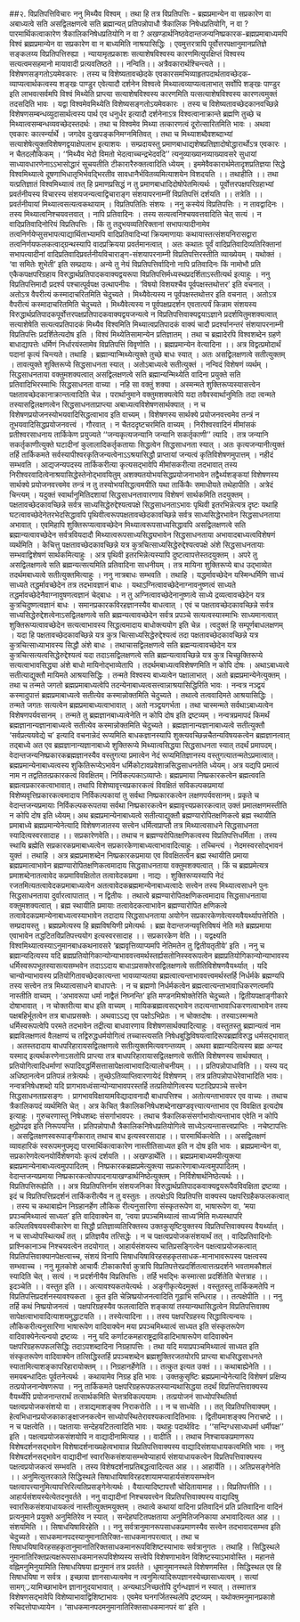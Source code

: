 ##२. विप्रतिपत्तिविचारः
ननु मिथ्यैव विश्वम् । तथा हि तत्र विप्रतिपत्तिः - ब्रह्मप्रमान्येन वा सप्रकारेण वा अबाध्यत्वे सति असद्विलक्षणत्वे सति ब्रह्मान्यत् प्रतिपन्नोपाधौ त्रैकालिक निषेधप्रतियोगि, न वा ? पारमार्थिकत्वाकारेण त्रैकालिकनिषेधप्रतियोगि न वा ? अखण्डार्थनिष्ठवेदान्तजन्यनिष्प्रकारक-ब्रह्मप्रमाबाध्यमपि विश्वं ब्रह्मप्रमान्येन वा सप्रकारेण वा न बाध्यमिति नाश्रयासिद्धिः । एवमुत्तरत्रापि पूर्वोत्तरपक्षानुमानप्रतिज्ञे सङ्कलय्य विप्रतिपत्तिरुह्या ।
न्यायामृतप्रकाशः
सत्याशेषविश्वस्य कारणमित्युपक्षिप्तं विश्वस्य सत्यत्वमसहमानो मायावादी प्रत्यवतिष्ठते ।। नन्विति।। 
अत्रैवकारार्थश्चिन्त्यते ।। विशेषणसङ्गतोऽयमेवकारः । तस्य च विशेष्यतावच्छेदके एवकारसमभिव्याहृतपदार्थतावच्छेदक-व्याप्यत्वार्थकत्वस्य शङ्खः पाण्डुर एवेत्यादौ दर्शनेन विश्वत्वे मिथ्यात्वव्याप्यत्वलाभात् सर्वोपि शङ्खः पाण्डुर इति लाभवत्सर्वमपि विश्वं मिथ्येति प्राप्त्या सत्याशेषविश्वस्य कारणमिति यत्सत्याशेषविश्वस्य कारणत्वमुक्तं तदसदिति भावः । यद्वा विश्वमेवमिथ्येति विशेष्यसङ्गतोऽयमेवकारः । तस्य च विशेष्यतावच्छेदकानवच्छिन्ने विशेषणसम्बन्धव्युदासार्थत्वस्य पार्थ एव धनुर्धर इत्यादौ दर्शनेनाऽत्र विश्वत्वानाक्रान्ते ब्रह्मणि तुच्छे च मिथ्यात्वसम्बन्धव्यवच्छेदस्तदर्थः । तथा च विश्वमेव मिथ्या तत्कारणत्वं दूरोत्सारितमिति भावः । अथवा एवकारः कार्त्स्न्यार्थे । जगदेव दुःखपङ्कनिमग्नमितिवत् । तथा च मिथ्याशब्दैवशब्दाभ्यां सत्याशेषेत्युक्तविशेषणद्वयाक्षेपलाभ इत्याशयः । 
सम्प्रदायस्तु प्रमाणबाधाद्यशेषप्रतिज्ञादोषोद्धारार्थोऽत्र एवकारः । न चैतदलौकिकम् । ‘‘मिथ्यैव भेदो विमतो भेदत्वाच्चन्द्रभेदवदि’’ त्यनुव्याख्यानव्याख्यावसरे सुधायां साध्यावधारणेनाऽऽभासोद्धारं सूचयतीति टीकारारैरुक्तत्वादिति ध्येयम् ।
इममेवैवकारार्थमेतादृशप्रतिज्ञया सिद्धे विश्वमिथ्यात्वे दूषणाभिधातृभिर्भवद्भिरतीव सावधानैर्भवितव्यमित्याशयेन विशदयति ।। तथाहीति ।। तथा यत्प्रतिज्ञातं विश्वमिथ्यात्वं तत् हि प्रमाणप्रसिद्धं न तु प्रमाणबाधादिदोषोपेतमित्यर्थः । पूर्वोत्तरपक्षपरिग्रहाभ्यां प्रवर्तनीयस्य विचारस्य संशयजन्यत्वाद्विचाराङ्ग संशयापरनाम्नीं विप्रतिपत्तिं दर्शयति ।। तत्रेति ।। प्रवर्तनीयायां मिथ्यात्वसत्यत्वकथायाम् । विप्रतिपतितिः संशयः । 
ननु कस्येयं विप्रतिपत्तिः । न तावद्वादिनः । तस्य मिथ्यात्वनिश्चयवत्तवात् । नापि प्रतिवादिनः । तस्य सत्यत्वनिश्चयवत्तवादिति चेत् सत्यं । न वादिप्रतिवादिनोरियं विप्रतिपत्तिः । किं तु तदुभयव्यतिरिक्तानां सभापत्यादीनामेव तत्वनिर्णयेप्सुसभापत्याद्यार्थिताभ्यामपि वादिप्रतिवादिभ्यां क्रियमाणायाः कथायास्तत्संशयनिरासद्वारा तत्वनिर्णयफलकत्वाद्ग्रन्थस्यापि वादप्रक्रियया प्रवर्तमानत्वात् । अतः कथातः पूर्वं वादिप्रतिवादिव्यतिरिक्तानां सभापत्यादीनां वादिप्रतिवादिप्रवर्तनीयविचाराङ्ग-संशयापरनाम्नी विप्रतिपत्तिरस्तीति व्याख्येयम् । यथोक्तं । ‘वा समितेः शुभेती’ इति सम्प्रदायः। 
अन्ये तु नेयं विप्रतिपत्तिर्वादिनो नापि प्रतिवादिनः किं नामोभौ प्रति एकैकपक्षपरिग्रहाय विरुद्धार्थप्रतिपादकवाक्यद्वयरूपा विप्रतिपत्तिर्मध्यस्थप्रदर्शिताऽस्तीत्यर्थ इत्याहुः । ननु विप्रतिपत्तिमादौ प्रदर्श्य पश्चात्पूर्वपक्ष उत्थापनीयः । ‘विषयो विशयश्चैव पूर्वपक्षस्तथोत्तर’ इति वचनात् । अतोऽत्र वैपरीत्यं कस्मादाचरितमिति चेदुच्यते । मिथ्यैवेत्यस्य न पूर्वपक्षस्तथोत्तर इति वचनात् । अतोऽत्र वैपरीत्यं कस्मादाचरितमिति चेदुच्यते । मिथ्यैवेत्यस्य न पूर्वपक्षप्रदर्शन एवतात्पर्यं किन्नाम संशयस्य विरुद्धार्थप्रतिपादकपूर्वोत्तरपक्षप्रतिपादकवाक्यद्वयजन्यत्वे न विप्रतिपत्तिवाक्यद्वयाऽज्ञाने प्रदर्शयितुमशक्यत्वात् सत्याशेषेति सत्यत्वप्रतिपादकं मिथ्यैव विश्वमिति मिथ्यात्वप्रतिपादकं वाक्यं चादौ प्रदर्श्यानन्तरं संशयापरनाम्नी विप्रतिपत्तिः प्रदर्शितेत्यदोष इति ।
विश्वं मिथ्येतिसामान्येन प्रतिज्ञातम् । तथा च ब्रह्मादेरपि विश्वशब्देन ग्रहणे बाधाद्यापत्तेः धर्मिणं निर्धारयंस्तामेव विप्रतिपत्तिं विवृणोति ।। ब्रह्मप्रमान्येन वेत्यादिना ।। 
अत्र विद्वत्प्रमोदार्थं पदानां कृत्यं चिन्त्यते। तथाहि । ब्रह्मान्यान्मिथ्येत्युक्ते तुच्छे बाधः स्यात् । अतः असद्विलक्षणत्वे सतीत्युक्तम् । तावत्युक्ते शुक्तिरूप्ये सिद्धसाधनता स्यात् । अतोऽबाध्यत्वे सतीत्युक्तं । नन्विदं विशेषणं व्यर्थम् । सिद्धसाधनताया वक्तुमशक्यत्वात् असद्विलक्षणत्वे सति ब्रह्मान्यन्मिथ्येति वादिना प्रयुक्ते सति प्रतिवादिभिरस्माभिः सिद्धसाधनता वाच्या । नहि सा वक्तुं शक्या । अस्मन्मते शुक्तिरूप्यस्यासत्त्वेन पक्षतावच्छेदकानाक्रान्तत्वादिति चेन्न । परार्थानुमाने वक्तुमशक्यत्वेपि यदा तवैवस्वार्थानुमितिः तदा त्वन्मते तस्यासद्विलक्षणत्वेन सिद्धसाधनताप्राप्त्या अबाध्यत्वविशेषणसार्थक्यात् । न च विशेषणप्रयोजनस्योभयवादिसिद्धत्वाभाव इति वाच्यम् । विशेषणस्य सार्थक्ये प्रयोजनवत्त्वमेव तन्त्रं न तूभयवादिसिद्धप्रयोजनवत्त्वं । गौरवात् । न चैतददृष्टचरमिति वाच्यम् । निरीश्वरवादिनं मीमांसकं प्रतीश्वरसाधनाय तार्किकेण प्रयुज्यते ‘‘जन्यकृत्यजन्यानि जन्यानि सकर्तृकाणी’’ त्यादि । तत्र जन्यानि सकर्तृकाणीत्युक्ते घटादीनां कुलालादिकर्तृकतायाः सिद्धत्वेन सिद्धसाधनता स्यात् । अतः कृत्यजन्यानीत्युक्तं तर्हि तार्किकमते सर्वस्यापीश्वरकृतिजन्यत्वेनाऽऽश्रयासिद्धौ प्राप्तायां जन्यत्वं कृतिविशेषणमुपात्तम् । नहीदं सम्भवति । आद्यजन्यपदस्य तार्किकरीत्या कृत्यसद्भावेपि मीमांसकरीत्या तदभावात् तस्य निरीश्वरवादित्वेनाश्रयासिद्धेस्तेनोद्भावयितुम् अशक्यतयोभयसिद्धप्रयोजनाभावेन तद्वैर्थ्यशङ्कयां विशेषणस्य सार्थक्ये प्रयोजनवत्त्वमेव तन्त्रं न तु तस्योभयसिद्धत्वमपीति यथा तार्किकैः समाधीयते तथेहापीति ।
अत्रेदं चिन्त्यम् । यदुक्तं स्वार्थानुमितिदशायां सिद्धसाधनतावारणाय विशेषणं सार्थकमिति तदयुक्तम् । पक्षतावच्छेदकावच्छिन्ने सर्वत्र साध्यसिद्धेरुद्देश्यत्वपक्षे सिद्धसाधनताऽभावः पृथिवी इतरभिन्नेत्यत्र दृष्टः यथाहि घटत्वावच्छेदेनेतरभेदसिद्धावपि पृथिवीत्वरूपपक्षतावच्छेदकावच्छिन्ने सर्वत्र साध्यसिद्धेरभावेन सिद्धसाधनताया अभावात् । एवमिहापि शुक्तिरूप्यत्वावच्छेदेन मिथ्यात्वरूपसाध्यसिद्धावपि असद्विलक्षणत्वे सति ब्रह्मान्यत्वावच्छेदेन सर्वत्रवियदादौ मिथ्यात्वरूपसाध्यसिद्ध्यभावेन सिद्धसाधनताया अभावादबाध्यत्वविशेषणं व्यर्थमिति । 
केचित्तु पक्षतावच्छेदकावच्छिन्ने यत्र कुत्रचित्साध्यसिद्धेरुद्देश्यत्वपक्षे अंशे सिद्धसाधनतायाः सम्भवाद्विशेषणं सार्थकमित्याहुः । अत्र पृथिवी इतरभिन्नेत्यस्यापि दुष्टत्वापत्तेस्तदयुक्तम् । 
अपरे तु असद्विलक्षणत्वे सति ब्रह्मन्यत्सत्यमिति प्रतिवादिना साधनीयम् । तत्र मायिना शुक्तिरूप्ये बाध उद्भाव्येत तदर्थमबाध्यत्वे सतीत्युक्तमित्याहुः । 
ननु नात्रबाधः सम्भवति । तथाहि । यद्धर्मावच्छेदेन यस्मिन्धर्मिणि साध्यं साध्यते तद्धर्मावच्छेदेन तत्र तदभावज्ञानं बाधः । यथाऽग्नित्वावच्छेदेनाग्नावनुष्णत्वं साध्यते तद्धर्मावच्छेदेनैवाग्नावुषणत्वज्ञानं चेद्बाधः । न तु अग्नित्वावच्छेदेनानुष्णत्वे साध्ये द्रव्यत्वावच्छेदेन यत्र कुत्रचिदुष्णत्वज्ञानं बाधः । समानप्रकारकविरहज्ञानस्यैव बाधत्वात् । एवं च पक्षतावच्छेदकावच्छिन्ने सर्वत्र साध्यसिद्धेरुद्देशत्वेनाऽसद्विलक्षणत्वे सति ब्रह्मन्यत्वावच्छेदेन सर्वत्र प्रपञ्चे सत्यत्वस्यास्माभिः साध्यमानत्वात्  शुक्तिरूप्यत्वावच्छेदेन सत्यत्वाभावस्य सिद्धत्वमादाय बाधोक्त्ययोग इति चेन्न । त्वदुक्तं हि सम्पूर्णबाधलक्षणम् । यदा हि पक्षतावच्छेदकावच्छिन्ने यत्र कुत्र चित्साध्यसिद्धेरुद्देश्यत्वं तदा पक्षतावच्छेदकावच्छिन्ने यत्र कुत्रचित्साध्याभावस्य सिद्धौ अंशे बाधः । तथाचासद्विलक्षणत्वे सति ब्रह्मन्यत्वावच्छेदेन यत्र कुत्रचित्सत्यत्वसिद्धेरुद्देश्यत्वं यदा तदाऽसद्विलक्षणत्वे सति ब्रह्मन्यत्वावच्छिन्ने यत्र कुत्र चिच्छुक्तिरूप्ये सत्यत्वाभावसिद्ध्या अंशे बाधो मायिनोद्भाव्येतापि । तदर्थमबाध्यत्वविशेषणमिति न कोपि दोषः । 
अथाऽबाध्यत्वे सतीत्याद्युक्तौ मायिमते आश्रयासिद्धिः । तन्मते विश्वस्य बाध्यत्वेन पक्षालाभात् । अतो ब्रह्मप्रमान्येनेत्युक्तम् । तथा च तन्मते जगतो ब्रह्मप्रमाबाध्यत्वेपि तदन्येनाबाध्यत्वसत्त्वान्नाश्रयासिद्धिरिति भावः । 
नन्वत्र नञ्द्वयं कस्मादुपात्तं ब्रह्मप्रमाबाध्यत्वे सतीत्येव कस्मान्नोक्तमिति चेदुच्यते । तथात्वे तत्ववादिमते आश्रयासिद्धिः । तन्मते जगतः सत्यत्वेन ब्रह्मप्रमाबाध्यत्वाभावात् । अतो नञ्द्वयगर्भता । तथा चास्मन्मते सर्वथाऽबाध्यत्वेन विशेषणपर्यवसानम् । तन्मते तु ब्रह्मज्ञानबाध्यत्वेनेति न कोपि दोष इति द्रष्टव्यम् । 
नन्वत्रप्रमापदं किमर्थं ब्रह्मज्ञानान्यज्ञानाबाध्यत्वे सतीत्येव कस्मान्नोक्तमिति चेदुच्यते । ब्रह्मज्ञानान्यज्ञानाबाध्यत्वे सतीत्युक्तौ ‘सर्वप्रत्ययवेद्ये च’ इत्यादि वचनान्नेदं रूप्यमिति बाधकज्ञानस्यापि शुक्त्यवच्छिन्नचैतन्यविषयकत्वेन ब्रह्मज्ञानत्वात् तद्बाध्ये अत एव ब्रह्मज्ञानान्यज्ञानाबाध्ये शुक्तिरूप्ये मिथ्यात्वसिद्धया सिद्धसाधनता स्यात् तदर्थं प्रमापदम्। वेदान्तजन्यनिष्प्रकारकब्रह्मज्ञानस्यैव वस्तुगत्या प्रमात्वेन नेदं रूप्यमितिज्ञानस्य वस्तुगत्यातन्मतेऽप्रमात्वात्। ब्रह्मप्रमान्येनाबाध्यत्वस्य शुकितिरूप्येऽभावेन धर्मिकोटावप्रवेशान्नसिद्धसाधनतेति ध्येयम्। 
अत्र यद्यपि प्रमात्वं नाम न तद्वतितत्प्रकारकत्वं विवक्षितम्। निर्विकल्पकाऽव्याप्तेः। ब्रह्मप्रमाया निष्प्रकारकत्वेन ब्रह्मत्ववति ब्रह्मत्वप्रकारकत्वाभावात्। तथापि विशेष्यावृत्त्यप्रकारकत्वं विवक्षितं सविकल्पकप्रमायां विशेष्यवृत्तिप्रकारकत्वमादाय निर्विकल्पकायां तु सर्वथा निष्प्रकारकत्वेन लक्षणपर्यवसानम्। प्रकृते च वेदान्तजन्यप्रमायाः निर्विकल्पकरूपतया सर्वथा निष्प्रकारकत्वेन ब्रह्मावृत्त्यप्रकारकत्वात् उक्तं प्रमालक्षणमस्तीति न कोपि दोष इति ध्येयम्।
अथ ब्रह्मप्रमान्येनाबाध्यत्वे सतीत्याद्युक्तौ ब्रह्मण्यारोपितक्षणिकत्वे ब्रह्म स्थायीति प्रमाबाध्ये ब्रह्मप्रमान्येनेत्यादि विशेषणजातस्य सत्त्वेन धर्मित्वप्राप्तौ तत्र मिथ्यात्वसाधने सिद्धसाधनता स्यादित्यस्वरसादाह ।। सप्रकारेणवेति।। तथाच न ब्रह्मण्यरोपितक्षणिकत्वस्य विप्रतिपत्तिधर्मिता । तस्य स्थायि ब्रह्मेति सप्रकारकप्रमाबाध्यत्वेन सप्रकारकेणाबाध्यत्वाभावादित्याहुः । 
तच्चिन्त्यं । नेदमस्वरसोद्भावनं युक्तं । तथाहि । अत्र ब्रह्मप्रमाशब्देन निष्प्रकारकप्रमाया एव विवक्षितत्वेन ब्रह्म स्थायीति प्रमाया ब्रह्मप्रमात्वाभावेन ब्रह्मण्यारोपितक्षणिकत्वमादाय सिद्धसाधनताया वक्तुमशक्यत्वात् । किं च ब्रह्मप्रमेत्यत्र प्रमाशब्देनातत्वावेद कप्रमाविवक्षितोत तत्वावेदकप्रमा । नाद्यः । शुक्तिरूप्यस्यापि नेदं रजतमित्यतत्वावेदकप्रमाबाध्यत्वेन अतत्वावेदकब्रह्ममान्येनाबाध्यत्वादेः सत्त्वेन तस्य मिथ्यात्वसाधने पुनः सिद्धसाधनताया दुर्वारत्वापातात् । न द्वितीयः । तथात्वे ब्रह्मण्यारोपितक्षणिकत्वमादाय सिद्धसाधनताया वक्तुमशक्यत्वात् । ब्रह्म स्थायीति प्रमायाः तत्वावेदकत्वाभावेन ब्रह्मण्यारोपित क्षणिकत्वे तत्वावेदकप्रमान्येनाबाध्यत्वस्याभावेन तदादाय सिद्धसाधनताया अयोगेन सप्रकारकेणवेत्यस्यवैयर्थ्यापत्तेरिति । 
सम्प्रदायस्तु । ब्रह्मप्रमेत्यस्य हि ब्रह्मविषयिणी प्रमेत्यर्थः । ब्रह्म वेदान्तजन्यवृत्तिविषयं नेति मते ब्रह्मप्रमाया एवाभावेन तद्धटितविप्रतिपत्त्ययोग इत्यस्वरसादाह ।। सप्रकारकेण वेति ।। यद्वक्ष्यति विश्वमिथ्यात्वस्याऽनुमानबाधकथनावसरे ‘ब्रह्मवृत्तिव्याप्यमपि नेतिमतेन तु द्वितीयतृतीये’ इति । 
ननु च ब्रह्मान्यदित्यस्य यदि ब्रह्मप्रतियोगिकान्योन्याभाववत्त्वमर्थस्तर्ह्यसतोनिस्स्वरूपत्वेन ब्रह्मप्रतियोगिकान्योन्याभावस्य धर्मिस्वरूपभूतस्यासत्यसम्भवेन तदाऽऽदाय बाधाऽप्रसक्तेरसद्विलक्षणत्वे सतीतिविशेषणवैयर्थ्यात् । यदि चान्योन्याभावस्य प्रतियोगितावच्छेदकात्यन्ता भावव्याप्यतया ब्रह्मत्वात्यन्ताभाववत्त्वमर्थस्तर्हि निर्धर्मके ब्रह्मण्यपि तस्य सत्त्वेन तत्र मिथ्यात्वसाधने बाधापत्तेः । न च ब्रह्मणो निर्धर्मकत्वेन ब्रह्मत्वात्यन्ताभावाधिकरणत्वमपि नास्तीति वाच्यम् । ‘अभावरूपा धर्मा नाद्वैतं निघ्नन्ति’ इति मण्डनमिश्रोक्तेरिति चेदुच्यते । द्वितीयपक्षाङ्गीकारे दोषाभावात् । न चोक्तरीत्या बाध इति वाच्यम् । मायिकब्रह्मत्वसद्भावेन तदत्यन्ताभावाधिकरणत्वाभावेन तस्य पक्षबहिर्भूतत्वेन तत्र बाधाप्रसक्तेः । अथवाऽऽद्य एव पक्षोऽभिप्रेतः । न चोक्तदोषः । तस्याऽस्मन्मते धर्मिस्वरूपत्वेपि परमते तदभावेन तद्रीत्या बाधवारणाय विशेषणसार्थक्यादित्याहुः । 
वस्तुतस्तु ब्रह्मान्यत्वं नाम ब्रह्मविलक्षणत्वं वैलक्षण्यं च तद्विरुद्धधर्मयोगित्वं तच्चास्त्यसति निषेधबुद्धिविषयत्वादिरूपब्रह्मविरुद्ध धर्मसद्भावात् । अतस्तदादाय बाधपरिहारायसद्विलक्षणत्वे सतीत्युक्तमित्यवगन्तव्यम् । अथवा ब्रह्मान्यदित्यस्य ब्रह्म अन्यद यस्माद् इत्यर्थकरणेनाऽसतोपि प्राप्त्या तत्र बाधपरिहारायासद्विलक्षणत्वे सतीति विशेषणस्य सार्थक्यात् । प्रतियोगित्वादिधर्माणां रूपादिवद्धर्मिसत्तासापेक्षत्वाभावादित्यालोचनीयम् ।
।। प्रतिपन्नोपाधाविति ।। यस्य यद् अधिष्ठानत्वेन प्रतिपन्नं तत्रेत्यर्थः । तुच्छेऽतिव्याप्तिवारणायेदं विशेषणम् । तत्र प्रतिपन्नोपाधेरेवाभादिति भावः। नन्वत्रनिषेधशब्दो यदि प्रागभावध्वंसान्योन्याभावपरस्तर्हि तत्प्रतियोगित्वस्य घटादिप्रपञ्चे सत्त्वेन सिद्धसाधनताप्रसङ्गः । प्रागभावविक्षायामविद्यादावनादौ बाधापत्तिश्च । अतोत्यन्ताभावपर एव वाच्यः । तथाच त्रैकालिकपदं व्यर्थमिति चेत् । अत्र केचित् त्रैकालिकनिषेधशब्देनाखण्डवृत्त्यात्यन्ताभाव एव विवक्षित इत्यदोष इत्याहुः ।
गुरुचरणास्तु निषेधशब्दः संसर्गाभावपरः । तथाच त्रैकालिकसंसर्गाभावोत्यन्ताभाव एवेति न कोपि क्षुद्रोपद्रव इति निरूपयन्ति । प्रतिपन्नोपाधौ त्रैकालिकनिषेधप्रतियोगित्वे साध्येऽत्यन्तासत्त्वप्राप्तिः । नचेष्टापत्तिः । असद्विलक्षणस्वरूपाङ्गीकारात् तथाच बाध इत्यस्वरसादाह ।। पारमार्थिकत्वेति ।। असद्विलक्षणं व्यावहारिकं स्वरूपमनुपमृद्य पारमार्थिकत्वाकारेण नास्तीतिसाध्यत इति न दोष इति भावः । 
ब्रह्मप्रमान्येन वा, सप्रकारेणवेत्यनयोर्विशेषणयोः कृत्यं दर्शयति ।। अखण्डार्थेति ।। ब्रह्मप्रमाबाध्यमपीत्युक्त्या ब्रह्मप्रमान्येनाबाध्यत्वमुपपादितम् । निष्प्रकारकब्रह्मप्रमेत्युक्त्या सप्रकारेणाबाध्यत्वमुपपादितम् । वेदान्तजन्यप्रमाया निष्प्रकारकत्वोपपादनायाखण्डार्थनिष्ठेत्युक्तम् । निर्विशेषार्थनिष्ठेत्यर्थः ।। विप्रतिपत्तिरूह्येति ।। अत्र विप्रतिपत्तिर्नाम संशयजनिका विरुद्धार्थप्रतिपादकवाक्यद्वयरूपैवविवक्षिता द्रष्टव्या ।
इदं च विप्रतिपत्तिप्रदर्शनं तार्किकरीत्यैव न तु वस्तुतः । तत्पक्षेऽपि विप्रतिपत्ति वाक्यस्य पक्षपरिग्रहैकफलकत्वात् । तस्य च कथाबाह्येन निग्रहानर्हेण लौकिक रीत्यनुसारिणा संस्कृतरूपेण वा, भाषारूपेण वा, ‘मया प्रपञ्चमिथ्यात्वं साध्यत’ इति वादिवाक्येन वा, ‘त्वया प्रपञ्चमिथ्यात्वं साध्य’मिति मध्यस्थापरि कल्पितविषययस्वीकारेण वा सिद्धौ प्रतिज्ञाव्यतिरिक्तस्य उक्तकुसृष्टियुक्तस्य विप्रतिपत्तिवाक्यस्य वैयर्थ्यात् । 
न च साध्योपस्थित्यर्थं तत् । प्रतिज्ञयैव तत्सिद्धेः । न च पक्षत्वप्रयोजकसंशयार्थं तत् । वादिप्रतिवादिनोः प्राश्निकानाञ्च निश्चयवत्वेन तदयोगात् । आहार्यसंशयस्य चातिप्रसङ्गित्वेन पक्षत्वाप्रयोजकत्वात् विप्रतिपत्तिवाक्यानपेक्षत्वाच्च, संशयं विनापि सिषाधयिषाविरहसहकृतसाधक-मानाभावरूपस्य पक्षत्वस्य सम्भवाच्च ।
ननु मूलकोशे आचार्यैः टीकाकारैर्वा कुत्रापि विप्रतिपत्तेरप्रदर्शितत्वात्तत्प्रदर्शने भवतामकौशलं स्यादिति चेत् । सत्यं । न प्रदर्शनीयैव विप्रतिपत्तिः । तर्हि भवद्भिः कस्मात्सा प्रदर्शितेति चेत्तत्राह ।। इदञ्चेति ।। वस्तुत इति ।। अत्यावश्यकतयेत्यर्थः । अङ्गीकृत्येदमुक्तं । वस्तुतस्तु तार्किकमतेपि न विप्रतिपत्तिप्रदर्शनस्यावश्यकता । कुत इति चेन्निष्प्रयोजनत्वादिति गूढाभि सन्धिराह ।। तत्पक्षेपीति ।। ननु तर्हि कथं निष्प्रयोजनत्वं । पक्षपरिग्रहस्यैव फलत्वादिति शङ्कायां तस्यान्यथासिद्धत्वेन विप्रतिपत्तिवाक्य सापेक्षत्वाभावादित्याशयमुद्धाटयति ।। तस्येत्यादिना ।। तस्य पक्षपरिग्रहस्य सिद्धावित्यन्वयः । लौकिकरीत्यनुसारिणा भाषारूपेण वादिवाक्येन मया प्रपञ्चमिथ्यात्वं साध्यत इति संस्कृतरूपेण वादिवाक्येनेत्यन्वयो द्रष्टव्यः । ननु यदि कर्णाटकमहाराष्ट्रद्राविडादिभाषारूपेण वादिवाक्येन पक्षपरिग्रहरूपफलसिद्धिः तदाऽपशब्दादिना निग्रहापत्तिः । तथा यदि मयाप्रपञ्चमिथ्यात्वं साध्यत इति संस्कृतरूपेण वादिवाक्येन तत्सिद्धिस्तर्हि प्रपञ्चशब्देन ब्रह्मशुक्तिरजतयोरपि प्राप्त्या बाधसिद्धसाधनते स्यातामित्याशङ्कापरिहारायोक्तम् ।। निग्रहानर्हेणेति ।। तत्कुत इत्यत उक्तं ।। कथाबाह्येनेति ।। समयबन्धादितः पूर्वतनेत्यर्थः । कथायामेव निग्रह इति भावः । उक्तकुसृष्टिः ब्रह्मप्रमान्येनेत्यादि विशेषणं प्रक्षिप्य तत्प्रयोजनान्वेषणरूपा । 
ननु तार्किकमते पक्षपरिग्रहरूपफलस्यान्यथासिद्धया तदर्थं विप्रत्तिपत्तिवाक्यस्य वैयर्थ्येपि प्रयोजनान्तरार्थं तत्सार्थकमिति चेत्तत्रविकल्पयामः । तत्प्रयोजनं साध्योपस्थितिर्वा पक्षत्वप्रयोजकसंशयो वा । तत्राद्यमाशङ्क्य निराकरोति ।। न च साध्येति ।। तत् विप्रतिपत्तिवाक्यम् । हेत्वभिधानप्रयोजकाकाङ्क्षाजनकत्वेन साध्योपस्थितेरावश्यकत्वादितिभावः । द्वितीयमाशङ्क्य निराचष्टे ।। न च पक्षत्वेति ।। पक्षतायाः सन्देहयटितत्वादिति भावः । यथाहुः पदार्थविदः । ‘‘सन्दिग्धसाध्यधर्मा धर्मीपक्ष’’ इति । पक्षत्वप्रयोजकसंशयोपि न वाद्यादीनामित्याह ।। वादीति ।। तथाच निश्चायकप्रमाणरूप विशेषदर्शनसद्भावेन विशेषादर्शनाख्यहेत्वभावान्न विप्रतिपत्तिवाक्यस्य वाद्यादिसंशयाधायकत्वमिति भावः । 
ननु विशेषदर्शनसद्भावेन वाद्यादीनां स्वारसिकसंशयासम्भवेप्याहार्य संशयाधायकत्वेन विप्रतिपत्तिवाक्यस्य पक्षत्वप्रयोजकत्वं सम्भवति । तस्य विशेषदर्शनाप्रतिबद्धत्वादित्यत आह ।। आहार्येति ।। अतिप्रसङ्गेनेति ।। अनुमित्युत्तरकाले सिद्धिस्थले सिषाधायिषाविरहदशायामप्याहार्यसंशयसम्भवेन पक्षत्वापत्त्यानुमित्यापत्तिरित्यतिप्रसङ्गेनेत्यर्थः । वैयात्यादिष्टापत्तौ चोदितायामाह ।। विप्रतिपत्तीति ।। आहार्यसंशयस्येत्येतदनुवर्तते । 
ननु वाद्यादीनां निश्चयवत्त्वेन विप्रतिपत्तिवाक्यस्य वाद्यादिषु स्वारसिकसंशयाधायकत्वं नास्तीत्युक्तमयुक्तम् । तथात्वे कथायां वादिना प्रतिवादिनं प्रति प्रतिवादिना वादिनं प्रत्यनुमाने प्रयुक्ते अनुमितिरेव न स्यात् । सन्देहघटितपक्षताया अनुमितिजनिकाया अभावादित्यत आह ।। संशयमिति ।। सिषाधयिषाविरहेति ।। 
ननु सर्वत्रानुमानरूपसाधकप्रमाणस्यैव सत्त्वेन तदभावादसम्भव इति चेदुच्यते । साधकमानपदस्यानुमानातिरिक्त-साधकमानपरत्वात् । तथा च सिषाधयिषाविरहसहकृतानुमानातिरिक्तसाधकमानरूपविशिष्टस्याभावः सर्वत्रानुगतः । तथाहि । सिद्धिस्थले नुमानातिरिक्तप्रत्यक्षरूपसाधकमानरूपविशेष्यस्य सत्त्वेपि विशेषणाभावेन विशिष्टस्याऽभावोस्ति । महानसे वह्निमनुमिनुयामिति सिषाधयिषया ह्यनुमानं तत्र प्रवर्तते । धूमानुमानस्थले विशेषणमस्ति । सिद्धिस्थल एव हि सिषाधयिषा न सर्वत्र । इच्छाया ज्ञानसाध्यत्वमेव न त्वनुमित्यादिरूपज्ञानस्येच्छासाध्यत्वम् । सत्यां सामग््रयामिच्छाभावेन ज्ञानानुदयाभावात् । अन्यथाऽनिच्छतोपि दुर्गन्धज्ञानं न स्यात् । तस्मात्तत्र विशेषणसद्भावेपि विशेष्याभावाद्विशिष्टाभावः । एवमेव घनगर्जितस्थलेपि द्रष्टव्यम् । यथोक्तमनुमानप्रकाशे रुचिदत्तोपाध्यायेन । ‘साधकमानपदमनुमानातिरिक्तसाधकमानपरं वा’ इति ।
 